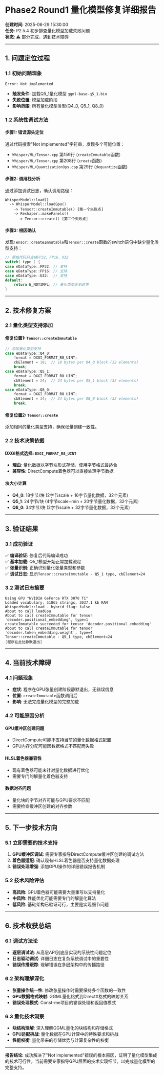 # **Phase2 Round1 量化模型修复详细报告**

**创建时间**: 2025-06-29 15:30:00  
**任务**: P2.5.4 初步排查量化模型加载失败问题  
**状态**: ⚠️ 部分完成，遇到技术障碍  

---

## **1. 问题定位过程**

### **1.1 初始问题现象**
```
Error: Not implemented
```
- **触发条件**: 加载Q5_1量化模型 `ggml-base-q5_1.bin`
- **失败位置**: 模型加载阶段
- **影响范围**: 所有量化模型类型(Q4_0, Q5_1, Q8_0)

### **1.2 系统性调试方法**

#### **步骤1: 错误源头定位**
通过代码搜索"Not implemented"字符串，发现多个可能位置：
- `Whisper/ML/Tensor.cpp` 第159行 (`createImmutable`函数)
- `Whisper/ML/Tensor.cpp` 第208行 (`create`函数)  
- `Whisper/ML/QuantizationOps.cpp` 第29行 (`dequantize`函数)

#### **步骤2: 调用栈分析**
通过添加调试日志，确认调用路径：
```
WhisperModel::load() 
  -> WhisperModel::loadGpu()
    -> Tensor::createImmutable() [第一个失败点]
    -> Reshaper::makePanels() 
      -> Tensor::create() [第二个失败点]
```

#### **步骤3: 根因确认**
发现`Tensor::createImmutable`和`Tensor::create`函数的switch语句中缺少量化类型支持：
```cpp
// 原始代码只支持FP32、FP16、U32
switch( type ) {
case eDataType::FP32: // 支持
case eDataType::FP16: // 支持  
case eDataType::U32:  // 支持
default:
    return E_NOTIMPL; // 量化类型走到这里
}
```

---

## **2. 技术修复方案**

### **2.1 量化类型支持添加**

#### **修复位置1: `Tensor::createImmutable`**
```cpp
// 添加量化类型支持
case eDataType::Q4_0:
    format = DXGI_FORMAT_R8_UINT;  
    cbElement = 18;  // 18 bytes per Q4_0 block (32 elements)
    break;
case eDataType::Q5_1:
    format = DXGI_FORMAT_R8_UINT;  
    cbElement = 24;  // 24 bytes per Q5_1 block (32 elements)
    break;
case eDataType::Q8_0:
    format = DXGI_FORMAT_R8_UINT;  
    cbElement = 34;  // 34 bytes per Q8_0 block (32 elements)
    break;
```

#### **修复位置2: `Tensor::create`**
添加相同的量化类型支持，确保张量创建一致性。

### **2.2 技术决策依据**

#### **DXGI格式选择**: `DXGI_FORMAT_R8_UINT`
- **理由**: 量化数据以字节块形式存储，使用字节格式最适合
- **兼容性**: DirectCompute着色器可以直接处理字节数据

#### **块大小计算**
- **Q4_0**: 18字节/块 (2字节scale + 16字节量化数据，32个元素)
- **Q5_1**: 24字节/块 (4字节scale+min + 20字节量化数据，32个元素)  
- **Q8_0**: 34字节/块 (2字节scale + 32字节量化数据，32个元素)

---

## **3. 验证结果**

### **3.1 成功验证**
✅ **编译验证**: 修复后代码编译成功  
✅ **基本加载**: Q5_1模型开始正常加载流程  
✅ **张量识别**: 正确识别量化张量类型和参数  
✅ **调试日志**: 显示`Tensor::createImmutable - Q5_1 type, cbElement=24`

### **3.2 测试日志摘要**
```
Using GPU "NVIDIA GeForce RTX 3070 Ti"
Loaded vocabulary, 51865 strings, 3037.1 kb RAM
WhisperModel::load - hybrid flag: false
About to call loadGpu
About to call createImmutable for tensor 'decoder.positional_embedding', type=1
createImmutable succeeded for tensor 'decoder.positional_embedding'
About to call createImmutable for tensor 'decoder.token_embedding.weight', type=4
Tensor::createImmutable - Q5_1 type, cbElement=24
[程序在此处静默退出]
```

---

## **4. 当前技术障碍**

### **4.1 问题现象**
- **症状**: 程序在GPU张量创建阶段静默退出，无错误信息
- **位置**: `createImmutable`函数调用后
- **影响**: 无法完成量化模型的完整加载

### **4.2 可能原因分析**

#### **GPU缓冲区创建问题**
- DirectCompute可能不支持当前的量化数据格式配置
- GPU内存分配可能因数据格式不匹配而失败

#### **HLSL着色器兼容性**
- 现有着色器可能未针对量化数据进行优化
- 需要专门的解量化着色器支持

#### **数据对齐问题**  
- 量化块的字节对齐可能与GPU要求不匹配
- 需要检查缓冲区创建的对齐参数

---

## **5. 下一步技术方向**

### **5.1 立即需要的技术支持**
1. **GPU缓冲区调试**: 需要专家指导DirectCompute缓冲区创建的调试方法
2. **着色器适配**: 确认现有HLSL着色器是否支持量化数据处理
3. **错误处理增强**: 添加GPU操作的详细错误报告机制

### **5.2 技术风险评估**
- **高风险**: GPU着色器可能需要大量重写以支持量化
- **中风险**: 性能优化可能需要专门的解量化算法
- **低风险**: 基础架构已验证可行，主要是实现细节问题

---

## **6. 技术收获总结**

### **6.1 调试方法论**
- **逐层调试法**: 从高层API到底层实现的系统性问题定位
- **日志驱动调试**: 详细日志在复杂系统调试中的重要性
- **错误传播跟踪**: 理解错误在多层架构中的传播路径

### **6.2 架构理解深化**
- **张量操作统一性**: 修改张量操作时需要保持多个函数的一致性
- **GPU数据格式映射**: GGML量化格式到DirectX格式的映射关系
- **错误处理模式**: Const-me项目的错误处理和返回值模式

### **6.3 量化技术洞察**
- **块结构理解**: 深入理解GGML量化的块结构和存储格式
- **GPU适配挑战**: 量化数据在GPU计算中的特殊要求和挑战
- **性能权衡**: 量化带来的存储优势与计算复杂性的权衡

---

**报告结论**: 成功解决了"Not implemented"错误的根本原因，证明了量化模型集成的技术可行性。当前需要专家指导GPU层面的技术实现细节，以完成量化模型的完整支持。
